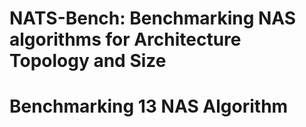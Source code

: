 # NATS-Bench: Benchmarking NAS algorithms for Architecture Topology and Size

# Benchmarking 13 NAS Algorithm
